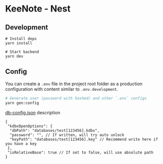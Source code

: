 # KeeNote - Nest

## Development

```shell
# Install deps
yarn install

# Start backend
yarn dev
```

## Config

You can create a `.env` file in the project root folder as a production configuration with content similar to `.env.development`.

```sh
# Generate user (password with hashed) and other `.env` configs
yarn gen:config
```

[db-config.json](test/db-config.json) description

```json5
{
 "kdbxOpenOptions": {
  "dbPath": "databases/test[123456].kdbx",
  "password": "", // If written, will try auto unlock
  "keyPath": "databases/test[123456].key" // Recommend write here if you have a key
 },
 "isRelativeBase": true // If set to false, will use absolute path
}
```
